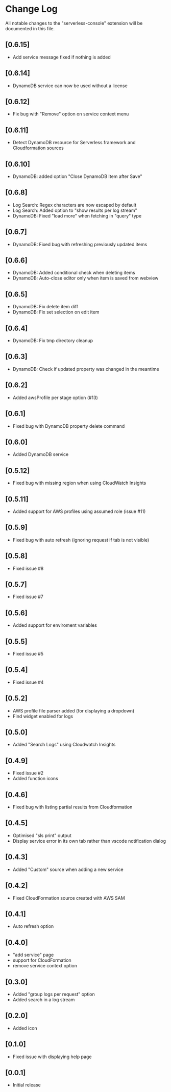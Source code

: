 # Change Log

All notable changes to the "serverless-console" extension will be documented in this file.

## [0.6.15]
- Add service message fixed if nothing is added

## [0.6.14]
- DynamoDB service can now be used without a license

## [0.6.12]
- Fix bug with "Remove" option on service context menu

## [0.6.11]
- Detect DynamoDB resource for Serverless framework and Cloudformation sources

## [0.6.10]
- DynamoDB: added option "Close DynamoDB Item after Save" 

## [0.6.8]
- Log Search: Regex characters are now escaped by default
- Log Search: Added option to "show results per log stream"
- DynamoDB: Fixed "load more" when fetching in "query" type

## [0.6.7]
- DynamoDB: Fixed bug with refreshing previously updated items

## [0.6.6]
- DynamoDB: Added conditional check when deleting items
- DynamoDB: Auto-close editor only when item is saved from webview

## [0.6.5]
- DynamoDB: Fix delete item diff
- DynamoDB: Fix set selection on edit item

## [0.6.4]
- DynamoDB: Fix tmp directory cleanup

## [0.6.3]
- DynamoDB: Check if updated property was changed in the meantime

## [0.6.2]
- Added awsProfile per stage option (#13)

## [0.6.1]
- Fixed bug with DynamoDB property delete command

## [0.6.0]
- Added DynamoDB service

## [0.5.12]
- Fixed bug with missing region when using CloudWatch Insights

## [0.5.11]
- Added support for AWS profiles using assumed role (issue #11)

## [0.5.9]
- Fixed bug with auto refresh (ignoring request if tab is not visible)

## [0.5.8]
- Fixed issue #8

## [0.5.7]
- Fixed issue #7

## [0.5.6]
- Added support for enviroment variables

## [0.5.5]
- Fixed issue #5

## [0.5.4]
- Fixed issue #4

## [0.5.2]
- AWS profile file parser added (for displaying a dropdown)
- Find widget enabled for logs

## [0.5.0]
- Added "Search Logs" using Cloudwatch Insights

## [0.4.9]
- Fixed issue #2
- Added function icons

## [0.4.6]
- Fixed bug with listing partial results from Cloudformation

## [0.4.5]
- Optimised "sls print" output
- Display service error in its own tab rather than vscode notification dialog

## [0.4.3]
- Added "Custom" source when adding a new service

## [0.4.2]
- Fixed CloudFormation source created with AWS SAM

## [0.4.1]
- Auto refresh option

## [0.4.0]
- "add service" page
- support for CloudFormation
- remove service context option

## [0.3.0]
- Added "group logs per request" option
- Added search in a log stream

## [0.2.0]

- Added icon

## [0.1.0]

- Fixed issue with displaying help page

## [0.0.1]

- Initial release